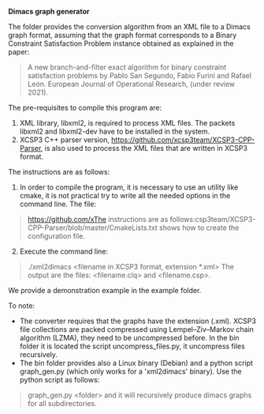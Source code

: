 
**Dimacs graph generator**

The folder provides the conversion algorithm from an XML file to a Dimacs graph format, assuming that the graph format corresponds to a Binary Constraint Satisfaction Problem instance obtained as explained in the paper:

> A new branch-and-filter exact algorithm for binary constraint satisfaction problems
by Pablo San Segundo, Fabio Furini and Rafael León. European Journal of Operational Research, (under review 2021).

The pre-requisites to compile this program are:

1. XML library, libxml2, is required to process XML files. The packets libxml2 and libxml2-dev have to be installed in the system.
2. XCSP3 C++ parser version, https://github.com/xcsp3team/XCSP3-CPP-Parser, is also used to process the XML files that are written in XCSP3 format.

The instructions are as follows:

1. In order to compile the program, it is necessary to use an utility like cmake, it is not practical try to write all the needed options in the command line. The file:
> https://github.com/xThe instructions are as follows:csp3team/XCSP3-CPP-Parser/blob/master/CmakeLists.txt shows how to create the configuration file.
2. Execute the command line:
> ./xml2dimacs <filename in XCSP3 format, extension *.xml>
> The output are the files: <filename.clq> and <filename.csp>.

We provide a demonstration example in the example folder.

To note:

* The converter requires that the graphs have the extension (.xml). XCSP3 file collections are packed compressed using Lempel–Ziv–Markov chain algorithm (LZMA), they need to be uncompressed before. In the bin folder it is located the script uncompress_files.py, it uncompress files recursively.
* The bin folder provides also a Linux binary (Debian) and a python script graph\_gen.py (which only works for a 'xml2dimacs' binary). Use the python script as follows:
> graph\_gen.py \<folder>
and it will recursively produce dimacs graphs for all subdirectories.
